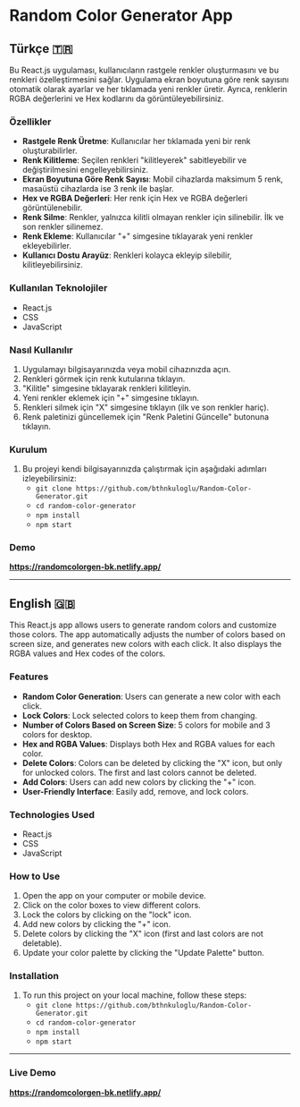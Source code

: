 # Random Color Generator App

## **Türkçe** 🇹🇷

Bu React.js uygulaması, kullanıcıların rastgele renkler oluşturmasını ve bu renkleri özelleştirmesini sağlar. Uygulama ekran boyutuna göre renk sayısını otomatik olarak ayarlar ve her tıklamada yeni renkler üretir. Ayrıca, renklerin RGBA değerlerini ve Hex kodlarını da görüntüleyebilirsiniz.

### **Özellikler**
- **Rastgele Renk Üretme**: Kullanıcılar her tıklamada yeni bir renk oluşturabilirler.
- **Renk Kilitleme**: Seçilen renkleri "kilitleyerek" sabitleyebilir ve değiştirilmesini engelleyebilirsiniz.
- **Ekran Boyutuna Göre Renk Sayısı**: Mobil cihazlarda maksimum 5 renk, masaüstü cihazlarda ise 3 renk ile başlar.
- **Hex ve RGBA Değerleri**: Her renk için Hex ve RGBA değerleri görüntülenebilir.
- **Renk Silme**: Renkler, yalnızca kilitli olmayan renkler için silinebilir. İlk ve son renkler silinemez.
- **Renk Ekleme**: Kullanıcılar "+" simgesine tıklayarak yeni renkler ekleyebilirler.
- **Kullanıcı Dostu Arayüz**: Renkleri kolayca ekleyip silebilir, kilitleyebilirsiniz.

### **Kullanılan Teknolojiler**
- React.js
- CSS
- JavaScript

### **Nasıl Kullanılır**
1. Uygulamayı bilgisayarınızda veya mobil cihazınızda açın.
2. Renkleri görmek için renk kutularına tıklayın.
3. "Kilitle" simgesine tıklayarak renkleri kilitleyin.
4. Yeni renkler eklemek için "+" simgesine tıklayın.
5. Renkleri silmek için "X" simgesine tıklayın (ilk ve son renkler hariç).
6. Renk paletinizi güncellemek için "Renk Paletini Güncelle" butonuna tıklayın.

### **Kurulum**
1. Bu projeyi kendi bilgisayarınızda çalıştırmak için aşağıdaki adımları izleyebilirsiniz:
   - `git clone https://github.com/bthnkuloglu/Random-Color-Generator.git`
   - `cd random-color-generator`
   - `npm install`
   - `npm start`


### Demo 
**https://randomcolorgen-bk.netlify.app/**

--- 

## **English** 🇬🇧

This React.js app allows users to generate random colors and customize those colors. The app automatically adjusts the number of colors based on screen size, and generates new colors with each click. It also displays the RGBA values and Hex codes of the colors.

### **Features**
- **Random Color Generation**: Users can generate a new color with each click.
- **Lock Colors**: Lock selected colors to keep them from changing.
- **Number of Colors Based on Screen Size**: 5 colors for mobile and 3 colors for desktop.
- **Hex and RGBA Values**: Displays both Hex and RGBA values for each color.
- **Delete Colors**: Colors can be deleted by clicking the "X" icon, but only for unlocked colors. The first and last colors cannot be deleted.
- **Add Colors**: Users can add new colors by clicking the "+" icon.
- **User-Friendly Interface**: Easily add, remove, and lock colors.


### **Technologies Used**
- React.js
- CSS
- JavaScript

### **How to Use**
1. Open the app on your computer or mobile device.
2. Click on the color boxes to view different colors.
3. Lock the colors by clicking on the "lock" icon.
4. Add new colors by clicking the "+" icon.
5. Delete colors by clicking the "X" icon (first and last colors are not deletable).
6. Update your color palette by clicking the "Update Palette" button.

### **Installation**
1. To run this project on your local machine, follow these steps:
   - `git clone https://github.com/bthnkuloglu/Random-Color-Generator.git`
   - `cd random-color-generator`
   - `npm install`
   - `npm start`
     
--- 
### Live Demo 
**https://randomcolorgen-bk.netlify.app/**
